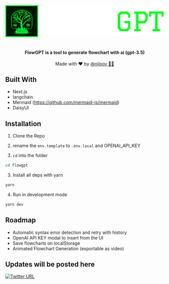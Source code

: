 <div align="center">
    <img src="public/brand/logo_text.png" alt="Superkey logo" />
        </br></br>
    <h4 color="green">FlowGPT is a tool to generate flowchart with ai (gpt-3.5)</h4>
    <p>Made with ❤️ by <a target="_blank" href="https://twitter.com/nil_ooy">@nilooy 🧑‍💻</a></p>
</div>

## Built With

- Next.js
- langchain
- Mermaid (https://github.com/mermaid-js/mermaid)
- DaisyUI

## Installation

1. Clone the Repo

2. rename the `env.template` to `.env.local` and OPENAI_API_KEY

2. `cd` into the folder
```sh
cd flowgpt
```

3. Install all deps with yarn
```sh
yarn
```

4. Run in development mode
```sh
yarn dev
```


## Roadmap

- Automatic syntax error detection and retry with history
- OpenAI API KEY modal to insert from the UI
- Save flowcharts on localStorage
- Animated Flowchart Generation (exportable as video)



## Updates will be posted here
[![Twitter URL](https://img.shields.io/twitter/url/https/twitter.com/nil_ooy.svg?style=social&label=Follow%20%40nil_ooy)](https://twitter.com/nil_ooy)
